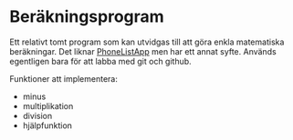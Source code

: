 # Beräkningsprogram

Ett relativt tomt program som kan utvidgas till att göra
enkla matematiska beräkningar. Det liknar 
[PhoneListApp](https://github.com/TomasKindahl/PhoneListApp)
men har ett annat syfte. Används egentligen bara för att
labba med git och github.

Funktioner att implementera:

* minus
* multiplikation
* division
* hjälpfunktion
